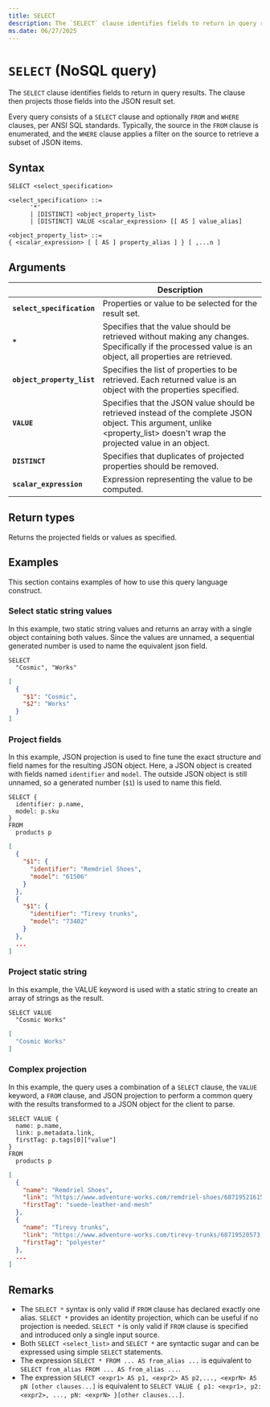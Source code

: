 ```yaml
---
title: SELECT
description: The `SELECT` clause identifies fields to return in query results. The clause then projects those fields into the JSON result set.
ms.date: 06/27/2025
---
```


# `SELECT` (NoSQL query)

The `SELECT` clause identifies fields to return in query results. The clause then projects those fields into the JSON result set.

Every query consists of a `SELECT` clause and optionally `FROM` and `WHERE` clauses, per ANSI SQL standards. Typically, the source in the `FROM` clause is enumerated, and the `WHERE` clause applies a filter on the source to retrieve a subset of JSON items.

## Syntax

```nosql
SELECT <select_specification>  

<select_specification> ::=
      '*'
      | [DISTINCT] <object_property_list>
      | [DISTINCT] VALUE <scalar_expression> [[ AS ] value_alias]  
  
<object_property_list> ::=
{ <scalar_expression> [ [ AS ] property_alias ] } [ ,...n ]
```

## Arguments

| | Description |
| --- | --- |
| **`select_specification`** | Properties or value to be selected for the result set. |
| **`*`** | Specifies that the value should be retrieved without making any changes. Specifically if the processed value is an object, all properties are retrieved. |
| **`object_property_list`** | Specifies the list of properties to be retrieved. Each returned value is an object with the properties specified. |
| **`VALUE`** | Specifies that the JSON value should be retrieved instead of the complete JSON object. This argument, unlike <property_list> doesn't wrap the projected value in an object. |
| **`DISTINCT`** | Specifies that duplicates of projected properties should be removed. |
| **`scalar_expression`** | Expression representing the value to be computed. |

## Return types

Returns the projected fields or values as specified.

## Examples

This section contains examples of how to use this query language construct.

### Select static string values

In this example,  two static string values and returns an array with a single object containing both values. Since the values are unnamed, a sequential generated number is used to name the equivalent json field.

```nosql
SELECT
  "Cosmic", "Works"
```

```json
[
  {
    "$1": "Cosmic",
    "$2": "Works"
  }
]
```

### Project fields

In this example, JSON projection is used to fine tune the exact structure and field names for the resulting JSON object. Here, a JSON object is created with fields named `identifier` and `model`. The outside JSON object is still unnamed, so a generated number (`$1`) is used to name this field.

```nosql
SELECT {
  identifier: p.name,
  model: p.sku
}
FROM
  products p
```

```json
[
  {
    "$1": {
      "identifier": "Remdriel Shoes",
      "model": "61506"
    }
  },
  {
    "$1": {
      "identifier": "Tirevy trunks",
      "model": "73402"
    }
  },
  ...
]
```

### Project static string

In this example, the VALUE keyword is used with a static string to create an array of strings as the result.

```nosql
SELECT VALUE
  "Cosmic Works"
```

```json
[
  "Cosmic Works"
]
```

### Complex projection

In this example, the query uses a combination of a `SELECT` clause, the `VALUE` keyword, a `FROM` clause, and JSON projection to perform a common query with the results transformed to a JSON object for the client to parse.

```nosql
SELECT VALUE {
  name: p.name,
  link: p.metadata.link,
  firstTag: p.tags[0]["value"]
}
FROM
  products p
```

```json
[
  {
    "name": "Remdriel Shoes",
    "link": "https://www.adventure-works.com/remdriel-shoes/68719521615.p",
    "firstTag": "suede-leather-and-mesh"
  },
  {
    "name": "Tirevy trunks",
    "link": "https://www.adventure-works.com/tirevy-trunks/68719520573.p",
    "firstTag": "polyester"
  },
  ...
]
```

## Remarks

- The `SELECT *` syntax is only valid if `FROM` clause has declared exactly one alias. `SELECT *` provides an identity projection, which can be useful if no projection is needed. `SELECT *` is only valid if `FROM` clause is specified and introduced only a single input source.
- Both `SELECT <select_list>` and `SELECT *` are syntactic sugar and can be expressed using simple `SELECT` statements.
- The expression `SELECT * FROM ... AS from_alias ...` is equivalent to `SELECT from_alias FROM ... AS from_alias ...`.
- The expression `SELECT <expr1> AS p1, <expr2> AS p2,..., <exprN> AS pN [other clauses...]` is equivalent to `SELECT VALUE { p1: <expr1>, p2: <expr2>, ..., pN: <exprN> }[other clauses...]`.
